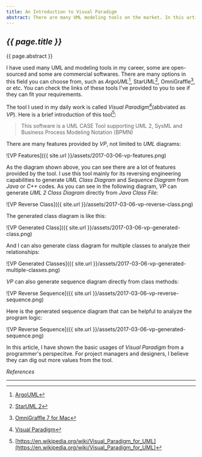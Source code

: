 ```yaml
---
title: An Introduction to Visual Paradigm
abstract: There are many UML modeling tools on the market. In this article, I'd like to introduce the one I used in my daily work called Visual Paradigm.
---
```


## _{{ page.title }}_

{{ page.abstract }}

I have used many UML and modeling tools in my career, some are open-sourced and some are commercial softwares. There are many options in this field you can choose from, such as _ArgoUML_[^argo], StarUML[^star], OmniGraffle[^omni], or etc. You can check the links of these tools I've provided to you to see if they can fit your requirements.

[^argo]: [ArgoUML](http://argouml.tigris.org/)
[^star]: [StarUML 2](http://staruml.io/)
[^omni]: [OmniGraffle 7 for Mac](https://www.omnigroup.com/omnigraffle)

The tool I used in my daily work is called  _Visual Paradigm_[^vpuml](abbviated as _VP_). Here is a brief introduction of this tool[^vpintro]:

> This software is a UML CASE Tool supporting UML 2, SysML and Business Process Modeling Notation (BPMN)

[^vpuml]: [Visual Paradigm](https://www.visual-paradigm.com)
[^vpintro]: [https://en.wikipedia.org/wiki/Visual_Paradigm_for_UML](https://en.wikipedia.org/wiki/Visual_Paradigm_for_UML)

There are many features provided by _VP_, not limited to _UML_ diagrams:

![VP Features]({{ site.url }}/assets/2017-03-06-vp-features.png)

As the diagram shown above, you can see there are a lot of features provided by the tool. I use this tool mainly for its reversing engineering capabilities to generate _UML Class Diagram_ and _Sequence Diagram_ from _Java_ or _C++_ codes. As you can see in the following diagram, _VP_ can generate _UML 2 Class Diagram_ directly from _Java Class File_:

![VP Reverse Class]({{ site.url }}/assets/2017-03-06-vp-reverse-class.png)

The generated class diagram is like this:

![VP Generated Class]({{ site.url }}/assets/2017-03-06-vp-generated-class.png)

And I can also generate class diagram for multiple classes to analyze their relationships:

![VP Generated Classes]({{ site.url }}/assets/2017-03-06-vp-generated-multiple-classes.png)

_VP_ can also generate sequence diagram directly from class methods:

![VP Reverse Sequence]({{ site.url }}/assets/2017-03-06-vp-reverse-sequence.png)

Here is the generated sequence diagram that can be helpful to analyze the program logic:

![VP Reverse Sequence]({{ site.url }}/assets/2017-03-06-vp-generated-sequence.png)

In this article, I have shown the basic usages of _Visual Paradigm_ from a programmer's perspecitve. For project managers and designers, I believe they can dig out more values from the tool.

_References_

---
